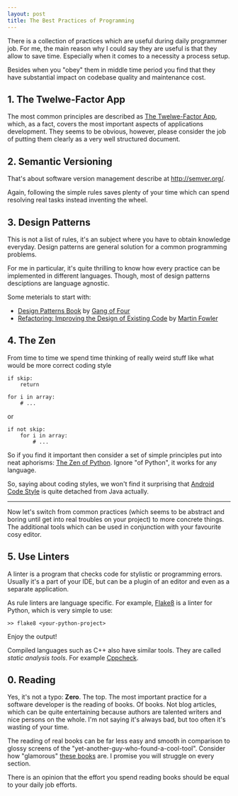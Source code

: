 ```yaml
---
layout: post
title: The Best Practices of Programming
---
```


There is a collection of practices which are useful during daily programmer job. For me, the main reason why I could say they are useful is that they allow to save time. Especially when it comes to a necessity a process setup.

Besides when you "obey" them in middle time period you find that they have substantial impact on codebase quality and maintenance cost.

## 1. The Twelwe-Factor App

The most common principles are described as [The Twelwe-Factor App](http://12factor.net/), which, as a fact, covers the most important aspects of applications development. They seems to be obvious, however, please consider the job of putting them clearly as a very well structured document.

## 2. Semantic Versioning

That's about software version management describe at <http://semver.org/>.

Again, following the simple rules saves plenty of your time which can spend resolving real tasks instead inventing the wheel.

## 3. Design Patterns

This is not a list of rules, it's an subject where you have to obtain knowledge everyday. Design patterns are general solution for a common programming problems.

For me in particular, it's quite thrilling to know how every practice can be implemented in different languages. Though, most of design patterns desciptions are language agnostic.

Some meterials to start with:

* [Design Patterns Book](http://c2.com/cgi/wiki?DesignPatternsBook) by [Gang of Four](http://c2.com/cgi/wiki?GangOfFour)
* [Refactoring: Improving the Design of Existing Code](http://www.amazon.com/Refactoring-Improving-Design-Existing-Code/dp/0201485672) by [Martin Fowler](http://www.martinfowler.com/)

## 4. The Zen

From time to time we spend time thinking of really weird stuff like what would be more correct coding style

```
if skip:
    return

for i in array:
    # ...
```

or

```
if not skip:
    for i in array:
        # ...
```

So if you find it important then consider a set of simple principles put into neat aphorisms: [The Zen of Python](https://www.python.org/dev/peps/pep-0020/). Ignore "of Python", it works for any language.

So, saying about coding styles, we won't find it surprising that [Android Code Style](http://s.android.com/source/code-style.html) is quite detached from Java actually.

---

Now let's switch from common practices (which seems to be abstract and boring until get into real troubles on your project) to more concrete things. The additional tools which can be used in conjunction with your favourite cosy editor.

## 5. Use Linters

A linter is a program that checks code for stylistic or programming errors. Usually it's a part of your IDE, but can be a plugin of an editor and even as a separate application.

As rule linters are language specific. For example, [Flake8](https://flake8.readthedocs.io/en/latest/) is a linter for Python, which is very simple to use:

```
>> flake8 <your-python-project>
```

Enjoy the output!

Compiled languages such as C++ also have similar tools. They are called *static analysis tools*. For example [Cppcheck](http://cppcheck.sourceforge.net/).

## 0. Reading

Yes, it's not a typo: **Zero**. The top. The most important practice for a software developer is the reading of books. Of books. Not blog articles, which can be quite entertaining because authors are talented writers and nice persons on the whole. I'm not saying it's always bad, but too often it's wasting of your time.

The reading of real books can be far less easy and smooth in comparison to glossy screens of the "yet-another-guy-who-found-a-cool-tool". Consider how "glamorous" [these books](https://en.wikipedia.org/wiki/The_Art_of_Computer_Programming) are. I promise you will struggle on every section.

There is an opinion that the effort you spend reading books should be equal to your daily job efforts.
